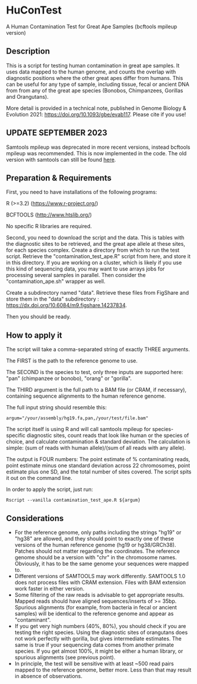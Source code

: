 # HuConTest
A Human Contamination Test for Great Ape Samples (bcftools mpileup version)

## Description
This is a script for testing human contamination in great ape samples. It uses data mapped to the human genome, and counts the overlap with diagnostic positions where the other great apes differ from humans. This can be useful for any type of sample, including tissue, fecal or ancient DNA from from any of the great ape species (Bonobos, Chimpanzees, Gorillas and Orangutans).

More detail is provided in a technical note, published in Genome Biology & Evolution 2021: https://doi.org/10.1093/gbe/evab117. Please cite if you use!

## UPDATE SEPTEMBER 2023
Samtools mpileup was deprecated in more recent versions, instead bcftools mpileup was recommended. This is now implemented in the code. The old version with samtools can still be found [here](https://github.com/kuhlwilm/HuConTest/tree/8638ad7a27bd8fd499760288e4245b07c55acd54).


## Preparation & Requirements
First, you need to have installations of the following programs:

R (>=3.2) (https://www.r-project.org/)

BCFTOOLS (http://www.htslib.org/)

No specific R libraries are required.


Second, you need to download the script and the data. This is tables with the diagnostic sites to be retrieved, and the great ape allele at these sites, for each species complex.
Create a directory from which to run the test script. Retrieve the "contamination_test_ape.R" script from here, and store it in this directory.
If you are working on a cluster, which is likely if you use this kind of sequencing data, you may want to use arrays jobs for processing several samples in parallel. Then consider the "contamination_ape.sh" wrapper as well.

Create a subdirectory named "data".
Retrieve these files from FigShare and store them in the "data" subdirectory : https://dx.doi.org/10.6084/m9.figshare.14237834.

Then you should be ready.

## How to apply it
The script will take a comma-separated string of exactly THREE arguments.

The FIRST is the path to the reference genome to use. 

The SECOND is the species to test, only three inputs are supported here: "pan" (chimpanzee or bonobo), "orang" or "gorilla".

The THIRD argument is the full path to a BAM file (or CRAM, if necessary), containing sequence alignments to the human reference genome. 

The full input string should resemble this:

```
argum="/your/assembly/hg19.fa,pan,/your/test/file.bam"
```

The script itself is using R and will call samtools mpileup for species-specific diagnostic sites, count reads that look like human or the species of choice, and calculate contamination & standard deviation.
The calculation is simple: (sum of reads with human allele)/(sum of all reads with any allele).

The output is FOUR numbers: The point estimate of % contaminating reads, point estimate minus one standard deviation across 22 chromosomes, point estimate plus one SD, and the total number of sites covered.
The script spits it out on the command line.


In order to apply the script, just run:

```
Rscript --vanilla contamination_test_ape.R ${argum}
```

## Considerations
- For the reference genome, only paths including the strings "hg19" or "hg38" are allowed, and they should point to exactly one of these versions of the human reference genome (hg19 or hg38/GRCh38). Patches should not matter regarding the coordinates. The reference genome should be a version with "chr" in the chromosome names. Obviously, it has to be the same genome your sequences were mapped to.
- Different versions of SAMTOOLS may work differently. SAMTOOLS 1.0 does not process files with CRAM extension. Files with BAM extension work faster in either version.
- Some filtering of the raw reads is advisable to get appropriate results. Mapped reads should have aligned sequences/inserts of >= 35bp. Spurious alignments (for example, from bacteria in fecal or ancient samples) will be identical to the reference genome and appear as "contaminant".
- If you get very high numbers (40%, 80%), you should check if you are testing the right species. Using the diagnostic sites of orangutans does not work perfectly with gorilla, but gives intermediate estimates. The same is true if your sequencing data comes from another primate species. If you get almost 100%, it might be either a human library, or spurious alignments (see previous point).
- In principle, the test will be sensitive with at least ~500 read pairs mapped to the reference genome, better more. Less than that may result in absence of observations.

